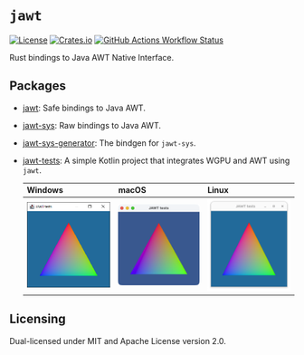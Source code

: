 # `jawt`

[![License](https://img.shields.io/github/license/gobley/jawt)](https://github.com/gobley/jawt/blob/main/LICENSE-APACHE)
[![Crates.io](https://img.shields.io/crates/v/jawt)](https://crates.io/crates/jawt)
[![GitHub Actions Workflow Status](https://img.shields.io/github/actions/workflow/status/gobley/jawt/pr-build-jawt.yml?branch=main&label=tests)](https://github.com/gobley/jawt/actions/workflows/pr-build-jawt.yml?query=branch%3Amain)

Rust bindings to Java AWT Native Interface.

## Packages

- [jawt](./jawt/README.md): Safe bindings to Java AWT.
- [jawt-sys](./jawt-sys/README.md): Raw bindings to Java AWT.
- [jawt-sys-generator](./jawt-sys-generator): The bindgen for `jawt-sys`.
- [jawt-tests](./jawt-tests): A simple Kotlin project that integrates WGPU and AWT using `jawt`.

  | Windows                                    | macOS                                  | Linux                                  |
  | ------------------------------------------ | -------------------------------------- | -------------------------------------- |
  | ![Windows WGPU Demo](./images/windows.png) | ![macOS WGPU Demo](./images/macos.png) | ![Linux WGPU Demo](./images/linux.png) |

## Licensing

Dual-licensed under MIT and Apache License version 2.0.
